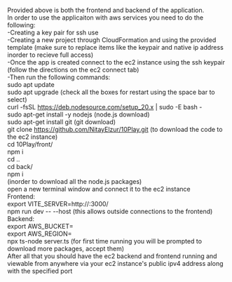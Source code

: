 Provided above is both the frontend and backend of the application.  
In order to use the applicaiton with aws services you need to do the following:  
-Creating a key pair for ssh use  
-Creating a new project through CloudFormation and using the provided template (make sure to replace items like the keypair and native ip address inorder to recieve full access)  
-Once the app is created connect to the ec2 instance using the ssh keypair (follow the directions on the ec2 connect tab)  
-Then run the following commands:  
sudo apt update  
sudo apt upgrade (check all the boxes for restart using the space bar to select)  
curl -fsSL https://deb.nodesource.com/setup_20.x | sudo -E bash -  
sudo apt-get install -y nodejs (node.js download)  
sudo apt-get install git (git download)  
git clone https://github.com/NitayElzur/10Play.git (to download the code to the ec2 instance)  
cd 10Play/front/  
npm i  
cd ..  
cd back/  
npm i  
(inorder to download all the node.js packages)  
open a new terminal window and connect it to the ec2 instance  
Frontend:  
export VITE_SERVER=http://<ec2-public-ipv4-address>:3000/  
npm run dev -- --host (this allows outside connections to the frontend)  
Backend:  
export AWS_BUCKET=<bucket-name>  
export AWS_REGION=<region-of-bucket>  
npx ts-node server.ts (for first time running you will be prompted to download more packages, accept them)  
After all that you should have the ec2 backend and frontend running and viewable from anywhere via your ec2 instance's public ipv4 address along with the specified port  

